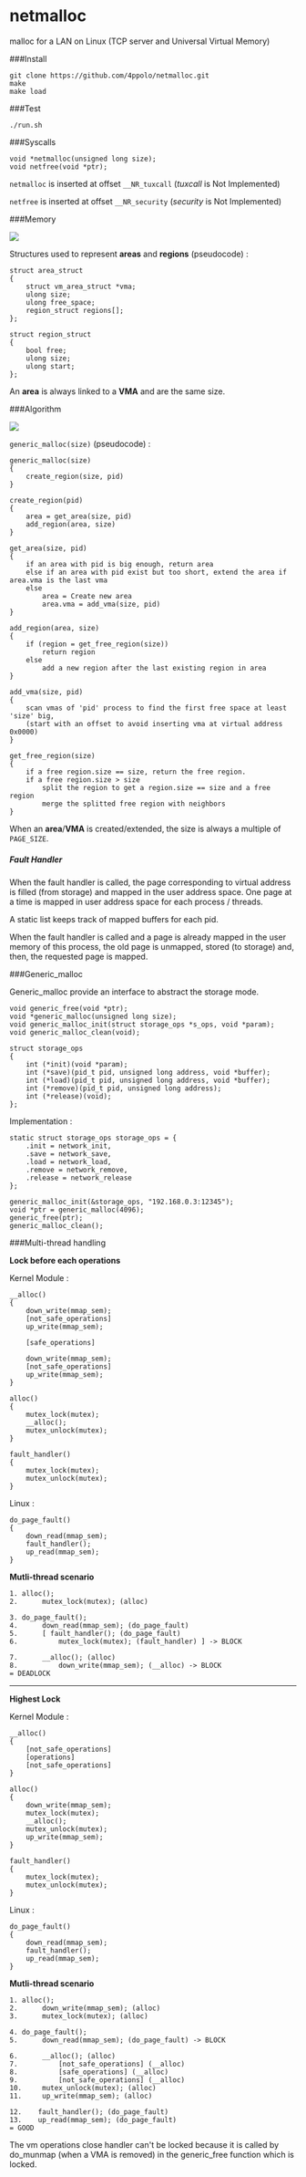 netmalloc
============

malloc for a LAN on Linux (TCP server and Universal Virtual Memory)

###Install

    git clone https://github.com/4ppolo/netmalloc.git
    make
    make load

###Test

    ./run.sh


###Syscalls

    void *netmalloc(unsigned long size);
    void netfree(void *ptr);
    
`netmalloc` is inserted at offset `__NR_tuxcall` (_tuxcall_ is Not Implemented)

`netfree` is inserted at offset `__NR_security` (_security_ is Not Implemented)

###Memory

![](http://www.xsyann.com/epitech/vma_small.png)

Structures used to represent **areas** and **regions** (pseudocode) :

    struct area_struct
    {
    	struct vm_area_struct *vma;
	    ulong size;
	    ulong free_space;
	    region_struct regions[];
    };

    struct region_struct
    {
	    bool free;
	    ulong size;
	    ulong start;
    };
    
An **area** is always linked to a **VMA** and are the same size.

###Algorithm

![](http://www.xsyann.com/epitech/vma.gif)

`generic_malloc(size)` (pseudocode) :

    generic_malloc(size)
    {
        create_region(size, pid)
    }

    create_region(pid)
    {
        area = get_area(size, pid)
        add_region(area, size)
    }

    get_area(size, pid)
    {
        if an area with pid is big enough, return area
        else if an area with pid exist but too short, extend the area if area.vma is the last vma
        else
            area = Create new area
            area.vma = add_vma(size, pid)
    }
    
    add_region(area, size)
    {
        if (region = get_free_region(size))
	        return region
        else
            add a new region after the last existing region in area
    }
    
    add_vma(size, pid)
    {
	    scan vmas of 'pid' process to find the first free space at least 'size' big,
	    (start with an offset to avoid inserting vma at virtual address 0x0000)
    }

    get_free_region(size)
    {
	    if a free region.size == size, return the free region.
	    if a free region.size > size
	        split the region to get a region.size == size and a free region
		    merge the splitted free region with neighbors
    }


When an **area**/**VMA** is created/extended, the size is always a multiple of `PAGE_SIZE`.

##### Fault Handler

When the fault handler is called, the page corresponding to virtual address is filled (from storage) and mapped in the user address space.
One page at a time is mapped in user address space for each process / threads.

A static list keeps track of mapped buffers for each pid.

When the fault handler is called and a page is already mapped in the user memory of this process, the old page is unmapped, stored (to storage) and, then, the requested page is mapped.

###Generic_malloc

Generic_malloc provide an interface to abstract the storage mode.

    void generic_free(void *ptr);
    void *generic_malloc(unsigned long size);
    void generic_malloc_init(struct storage_ops *s_ops, void *param);
    void generic_malloc_clean(void);

    struct storage_ops
    {
	    int (*init)(void *param);
	    int (*save)(pid_t pid, unsigned long address, void *buffer);
	    int (*load)(pid_t pid, unsigned long address, void *buffer);
	    int (*remove)(pid_t pid, unsigned long address);
	    int (*release)(void);
    };
    
Implementation :

    static struct storage_ops storage_ops = {
	    .init = network_init,
	    .save = network_save,	
	    .load = network_load,
	    .remove = network_remove,
	    .release = network_release
    };

    generic_malloc_init(&storage_ops, "192.168.0.3:12345");
    void *ptr = generic_malloc(4096);
    generic_free(ptr);
    generic_malloc_clean();

###Multi-thread handling

**Lock before each operations**

Kernel Module :

    __alloc()
    {
	    down_write(mmap_sem);
	    [not_safe_operations]
	    up_write(mmap_sem);
	
    	[safe_operations]
	
	    down_write(mmap_sem);
	    [not_safe_operations]
	    up_write(mmap_sem);
    }

    alloc()
    {
	    mutex_lock(mutex);
	    __alloc();
	    mutex_unlock(mutex);
    }

    fault_handler()
    {
	    mutex_lock(mutex);
	    mutex_unlock(mutex);
    }

Linux :

    do_page_fault()
    {
	    down_read(mmap_sem);
	    fault_handler();
	    up_read(mmap_sem);
    }
    
**Mutli-thread scenario**

    1. alloc();
    2.      mutex_lock(mutex); (alloc)
    
    3. do_page_fault();
    4.      down_read(mmap_sem); (do_page_fault)
    5.      [ fault_handler(); (do_page_fault)
	6.          mutex_lock(mutex); (fault_handler) ] -> BLOCK

	7.      __alloc(); (alloc)
    8.          down_write(mmap_sem); (__alloc) -> BLOCK
    = DEADLOCK

---------------------------------------

**Highest Lock**

Kernel Module :

    __alloc()
    {
        [not_safe_operations]
	    [operations]
	    [not_safe_operations]
    }

    alloc()
    {
	    down_write(mmap_sem);
	    mutex_lock(mutex);
	    __alloc();
	    mutex_unlock(mutex);
	    up_write(mmap_sem);
    }

    fault_handler()
    {
	    mutex_lock(mutex);
	    mutex_unlock(mutex);
    }

Linux :

    do_page_fault()
    {
	    down_read(mmap_sem);
	    fault_handler();
	    up_read(mmap_sem);
    }

**Mutli-thread scenario**

    1. alloc();
    2.      down_write(mmap_sem); (alloc)
    3.      mutex_lock(mutex); (alloc)
    
    4. do_page_fault();
    5.      down_read(mmap_sem); (do_page_fault) -> BLOCK
    
    6.      __alloc(); (alloc)
    7.          [not_safe_operations] (__alloc)
    8.          [safe_operations] (__alloc)
    9.          [not_safe_operations] (__alloc)
    10.     mutex_unlock(mutex); (alloc)
    11.     up_write(mmap_sem); (alloc)
    
    12.    fault_handler(); (do_page_fault)
    13.    up_read(mmap_sem); (do_page_fault)
    = GOOD
    
The vm operations close handler can't be locked because it is called by do_munmap (when a VMA is removed) in the generic_free function which is locked.
